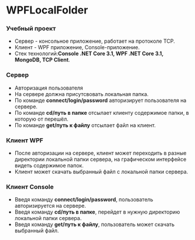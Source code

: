 # WPFLocalFolder

### Учебный проект
- Сервер - консольное приложение, работает на протоколе TCP.
- Клиент - WPF приложение, Console-приложение.
- Cтек технологий:**Console .NET Core 3.1, WPF .NET Core 3.1, MongoDB, TCP Client**.

### Сервер
- Авторизация пользователя
- На сервере должна присутсвовать локальная папка.
- По команде **connect/login/password** авторизирует пользователя на сервере.
- По команде **cd/путь в папке** отсылает клиенту содержимое папки, в которую от перешёл.
- По команде **get/путь к файлу** отсылает файл на клиент.

### Клиент WPF
- После авторизации на сервере, клиент может переходить в разные директории локальной папки сервера, на графическом интерфейсе видеть содержимое папок.
- Клиент может скачать выбранный файл с локальной папки сервера.

### Клиент Console
- Введя команду **connect/login/password**, пользователь авторизируется на сервере.
- Введя команду **cd/путь в папке**, перейдет в нужную директорию локальной папки сервера.
- Введя команду **get/путь к файлу**, пользователь может скачать выбранный файл.
